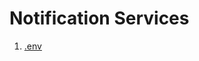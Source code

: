 # Notification Services

1. [.env](https://github.com/pandit-abhishek1/zoopsedocs/blob/main/backend/04NotificationServices/env.md)